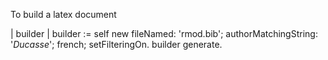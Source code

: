 To build a latex document


| builder |
builder := self new
		fileNamed: 'rmod.bib';
		authorMatchingString: '*Ducasse*';
		french; 
		setFilteringOn.
builder generate.	
		

